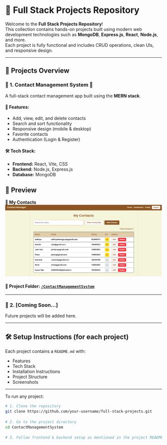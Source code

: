 # 🚀 Full Stack Projects Repository

Welcome to the **Full Stack Projects Repository**!  
This collection contains hands-on projects built using modern web development technologies such as **MongoDB**, **Express.js**, **React**, **Node.js**, and more.  
Each project is fully functional and includes CRUD operations, clean UIs, and responsive design.

---

## 📂 Projects Overview

### 🔹 1. Contact Management System 📇

A full-stack contact management app built using the **MERN stack**.

#### 🔧 Features:
- Add, view, edit, and delete contacts
- Search and sort functionality
- Responsive design (mobile & desktop)
- Favorite contacts
- Authentication (Login & Register)

#### 🛠 Tech Stack:
- **Frontend:** React, Vite, CSS
- **Backend:** Node.js, Express.js
- **Database:** MongoDB

## 📂 Preview

**🔹 My Contacts**  
![My Contacts](./ContactManagement/Images/6.png)


#### 📂 Project Folder: [`/ContactManagementSystem`](./ContactManagement)

---

### 🔹 2. [Coming Soon...]

Future projects will be added here.

---

## 🛠️ Setup Instructions (for each project)

Each project contains a `README.md` with:
- Features
- Tech Stack
- Installation Instructions
- Project Structure
- Screenshots
  
---

To run any project:

```bash
# 1. Clone the repository
git clone https://github.com/your-username/full-stack-projects.git

# 2. Go to the project directory
cd ContactManagementSystem

# 3. Follow frontend & backend setup as mentioned in the project README
